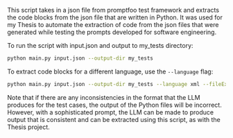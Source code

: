 This script takes in a json file from promptfoo test framework and extracts the code blocks from the json file that are written in Python.
It was used for my Thesis to automate the extraction of code from the json files that were generated while testing the prompts developed for software engineering.

To run the script with input.json and output to my_tests directory:
```bash
python main.py input.json --output-dir my_tests
```

To extract code blocks for a different language, use the `--language` flag:
```bash
python main.py input.json --output-dir my_tests --language xml --fileExtension .xml
```

Note that if there are any inconsistencies in the format that the LLM produces for the test cases, the output of the Python files will be incorrect. However, with a sophisticated prompt, the LLM can be made to produce output that is consistent and can be extracted using this script, as with the Thesis project.

